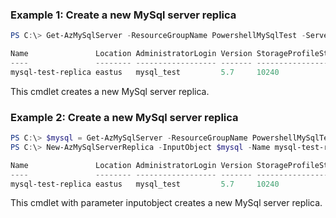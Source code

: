 ### Example 1: Create a new MySql server replica
```powershell
PS C:\> Get-AzMySqlServer -ResourceGroupName PowershellMySqlTest -ServerName mysql-test | New-AzMySqlServerReplica -Name mysql-test-replica -ResourceGroupName PowershellMySqlTest

Name               Location AdministratorLogin Version StorageProfileStorageMb SkuName   SkuSize SkuTier        SslEnforcement
----               -------- ------------------ ------- ----------------------- -------   ------- -------        --------------
mysql-test-replica eastus   mysql_test         5.7     10240                   GP_Gen5_4         GeneralPurpose Disabled
```

This cmdlet creates a new MySql server replica.

### Example 2: Create a new MySql server replica
```powershell
PS C:\> $mysql = Get-AzMySqlServer -ResourceGroupName PowershellMySqlTest -ServerName mysql-test
PS C:\> New-AzMySqlServerReplica -InputObject $mysql -Name mysql-test-replica -ResourceGroupName PowershellMySqlTest

Name               Location AdministratorLogin Version StorageProfileStorageMb SkuName   SkuSize SkuTier        SslEnforcement
----               -------- ------------------ ------- ----------------------- -------   ------- -------        --------------
mysql-test-replica eastus   mysql_test         5.7     10240                   GP_Gen5_4         GeneralPurpose Disabled
```

This cmdlet with parameter inputobject creates a new MySql server replica.